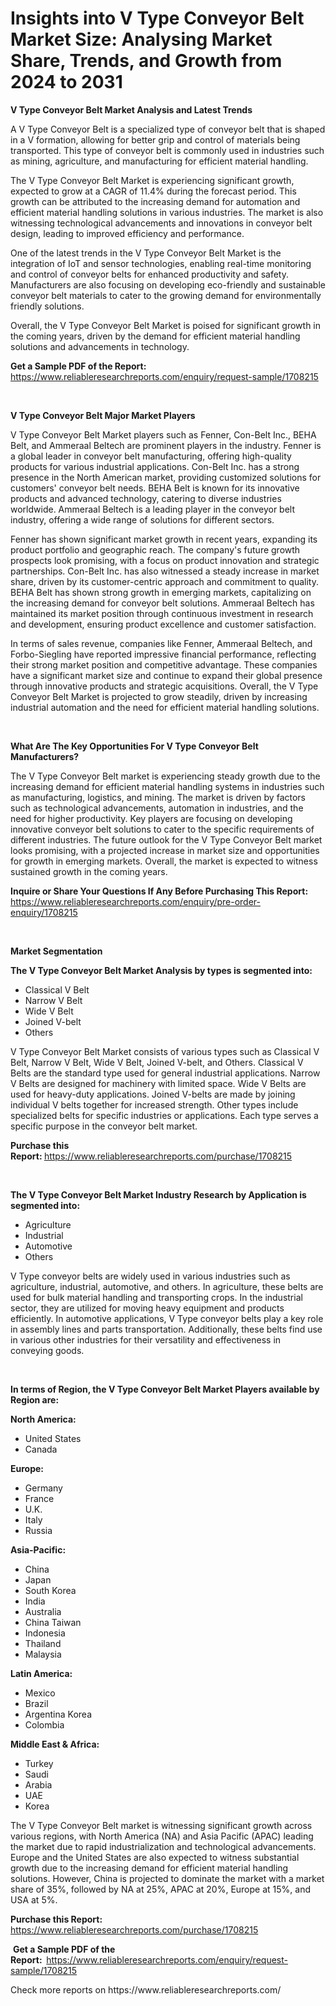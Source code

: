 <p><h1>Insights into V Type Conveyor Belt Market Size: Analysing Market Share, Trends, and Growth from 2024 to 2031</h1></p><p><strong>V Type Conveyor Belt Market Analysis and Latest Trends</strong></p>
<p><p>A V Type Conveyor Belt is a specialized type of conveyor belt that is shaped in a V formation, allowing for better grip and control of materials being transported. This type of conveyor belt is commonly used in industries such as mining, agriculture, and manufacturing for efficient material handling.</p><p>The V Type Conveyor Belt Market is experiencing significant growth, expected to grow at a CAGR of 11.4% during the forecast period. This growth can be attributed to the increasing demand for automation and efficient material handling solutions in various industries. The market is also witnessing technological advancements and innovations in conveyor belt design, leading to improved efficiency and performance.</p><p>One of the latest trends in the V Type Conveyor Belt Market is the integration of IoT and sensor technologies, enabling real-time monitoring and control of conveyor belts for enhanced productivity and safety. Manufacturers are also focusing on developing eco-friendly and sustainable conveyor belt materials to cater to the growing demand for environmentally friendly solutions.</p><p>Overall, the V Type Conveyor Belt Market is poised for significant growth in the coming years, driven by the demand for efficient material handling solutions and advancements in technology.</p></p>
<p><strong>Get a Sample PDF of the Report:&nbsp;</strong> <a href="https://www.reliableresearchreports.com/enquiry/request-sample/1708215">https://www.reliableresearchreports.com/enquiry/request-sample/1708215</a></p>
<p>&nbsp;</p>
<p><strong>V Type Conveyor Belt Major Market Players</strong></p>
<p><p>V Type Conveyor Belt Market players such as Fenner, Con-Belt Inc., BEHA Belt, and Ammeraal Beltech are prominent players in the industry. Fenner is a global leader in conveyor belt manufacturing, offering high-quality products for various industrial applications. Con-Belt Inc. has a strong presence in the North American market, providing customized solutions for customers' conveyor belt needs. BEHA Belt is known for its innovative products and advanced technology, catering to diverse industries worldwide. Ammeraal Beltech is a leading player in the conveyor belt industry, offering a wide range of solutions for different sectors.</p><p>Fenner has shown significant market growth in recent years, expanding its product portfolio and geographic reach. The company's future growth prospects look promising, with a focus on product innovation and strategic partnerships. Con-Belt Inc. has also witnessed a steady increase in market share, driven by its customer-centric approach and commitment to quality. BEHA Belt has shown strong growth in emerging markets, capitalizing on the increasing demand for conveyor belt solutions. Ammeraal Beltech has maintained its market position through continuous investment in research and development, ensuring product excellence and customer satisfaction.</p><p>In terms of sales revenue, companies like Fenner, Ammeraal Beltech, and Forbo-Siegling have reported impressive financial performance, reflecting their strong market position and competitive advantage. These companies have a significant market size and continue to expand their global presence through innovative products and strategic acquisitions. Overall, the V Type Conveyor Belt Market is projected to grow steadily, driven by increasing industrial automation and the need for efficient material handling solutions.</p></p>
<p>&nbsp;</p>
<p><strong>What Are The Key Opportunities For V Type Conveyor Belt Manufacturers?</strong></p>
<p><p>The V Type Conveyor Belt market is experiencing steady growth due to the increasing demand for efficient material handling systems in industries such as manufacturing, logistics, and mining. The market is driven by factors such as technological advancements, automation in industries, and the need for higher productivity. Key players are focusing on developing innovative conveyor belt solutions to cater to the specific requirements of different industries. The future outlook for the V Type Conveyor Belt market looks promising, with a projected increase in market size and opportunities for growth in emerging markets. Overall, the market is expected to witness sustained growth in the coming years.</p></p>
<p><strong>Inquire or Share Your Questions If Any Before Purchasing This Report:</strong> <a href="https://www.reliableresearchreports.com/enquiry/pre-order-enquiry/1708215">https://www.reliableresearchreports.com/enquiry/pre-order-enquiry/1708215</a></p>
<p>&nbsp;</p>
<p><strong>Market Segmentation</strong></p>
<p><strong>The V Type Conveyor Belt Market Analysis by types is segmented into:</strong></p>
<p><ul><li>Classical V Belt</li><li>Narrow V Belt</li><li>Wide V Belt</li><li>Joined V-belt</li><li>Others</li></ul></p>
<p><p>V Type Conveyor Belt Market consists of various types such as Classical V Belt, Narrow V Belt, Wide V Belt, Joined V-belt, and Others. Classical V Belts are the standard type used for general industrial applications. Narrow V Belts are designed for machinery with limited space. Wide V Belts are used for heavy-duty applications. Joined V-belts are made by joining individual V belts together for increased strength. Other types include specialized belts for specific industries or applications. Each type serves a specific purpose in the conveyor belt market.</p></p>
<p><strong>Purchase this Report:&nbsp;</strong><a href="https://www.reliableresearchreports.com/purchase/1708215">https://www.reliableresearchreports.com/purchase/1708215</a></p>
<p>&nbsp;</p>
<p><strong>The V Type Conveyor Belt Market Industry Research by Application is segmented into:</strong></p>
<p><ul><li>Agriculture</li><li>Industrial</li><li>Automotive</li><li>Others</li></ul></p>
<p><p>V Type conveyor belts are widely used in various industries such as agriculture, industrial, automotive, and others. In agriculture, these belts are used for bulk material handling and transporting crops. In the industrial sector, they are utilized for moving heavy equipment and products efficiently. In automotive applications, V Type conveyor belts play a key role in assembly lines and parts transportation. Additionally, these belts find use in various other industries for their versatility and effectiveness in conveying goods.</p></p>
<p>&nbsp;</p>
<p><strong>In terms of Region, the V Type Conveyor Belt Market Players available by Region are:</strong></p>
<p>
    <p> <strong> North America: </strong>
        <ul>
            <li>United States</li>
            <li>Canada</li>
        </ul>
        </p> 
    <p> <strong> Europe: </strong>
        <ul>
            <li>Germany</li>
            <li>France</li>
            <li>U.K.</li>
            <li>Italy</li>
            <li>Russia</li>
        </ul>
        </p> 
    <p> <strong> Asia-Pacific: </strong>
        <ul>
            <li>China</li>
            <li>Japan</li>
            <li>South Korea</li>
            <li>India</li>
            <li>Australia</li>
            <li>China Taiwan</li>
            <li>Indonesia</li>
            <li>Thailand</li>
            <li>Malaysia</li>
        </ul>
        </p> 
    <p> <strong> Latin America: </strong>
        <ul>
            <li>Mexico</li>
            <li>Brazil</li>
            <li>Argentina Korea</li>
            <li>Colombia</li>
        </ul>
        </p> 
    <p> <strong> Middle East & Africa: </strong>
        <ul>
            <li>Turkey</li>
            <li>Saudi</li>
            <li>Arabia</li>
            <li>UAE</li>
            <li>Korea</li>
        </ul>
    </p>
    </p>
<p><p>The V Type Conveyor Belt market is witnessing significant growth across various regions, with North America (NA) and Asia Pacific (APAC) leading the market due to rapid industrialization and technological advancements. Europe and the United States are also expected to witness substantial growth due to the increasing demand for efficient material handling solutions. However, China is projected to dominate the market with a market share of 35%, followed by NA at 25%, APAC at 20%, Europe at 15%, and USA at 5%.</p></p>
<p><strong>Purchase this Report: </strong><a href="https://www.reliableresearchreports.com/purchase/1708215">https://www.reliableresearchreports.com/purchase/1708215</a></p>
<p>&nbsp;<strong>Get a Sample PDF of the Report:&nbsp;&nbsp;</strong><a href="https://www.reliableresearchreports.com/enquiry/request-sample/1708215">https://www.reliableresearchreports.com/enquiry/request-sample/1708215</a></p>
<p><strong></strong></p>
<p>Check more reports on https://www.reliableresearchreports.com/</p>